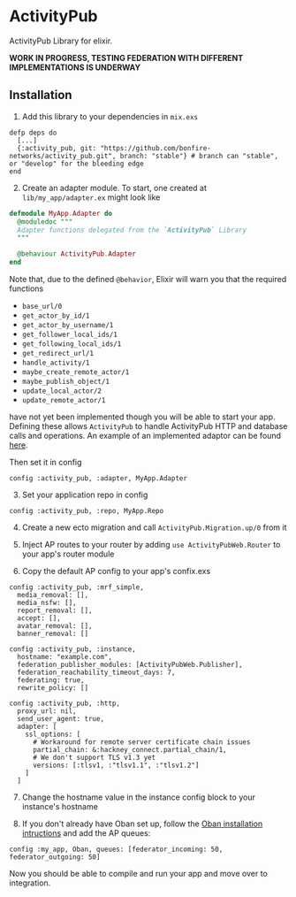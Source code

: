 # ActivityPub

ActivityPub Library for elixir.

**WORK IN PROGRESS, TESTING FEDERATION WITH DIFFERENT IMPLEMENTATIONS IS UNDERWAY**

## Installation

1. Add this library to your dependencies in `mix.exs`

```
defp deps do
  [...]
  {:activity_pub, git: "https://github.com/bonfire-networks/activity_pub.git", branch: "stable"} # branch can "stable", or "develop" for the bleeding edge
end
```

2. Create an adapter module. To start, one created at
   `lib/my_app/adapter.ex` might look like

```elixir
defmodule MyApp.Adapter do
  @moduledoc """
  Adapter functions delegated from the `ActivityPub` Library
  """

  @behaviour ActivityPub.Adapter
end
```

Note that, due to the defined `@behavior`, Elixir will warn you that
the required functions

  * `base_url/0`
  * `get_actor_by_id/1`
  * `get_actor_by_username/1`
  * `get_follower_local_ids/1`
  * `get_following_local_ids/1`
  * `get_redirect_url/1`
  * `handle_activity/1`
  * `maybe_create_remote_actor/1`
  * `maybe_publish_object/1`
  * `update_local_actor/2`
  * `update_remote_actor/1`

have not yet been implemented though you will be able to start your
app. Defining these allows `ActivityPub` to handle ActivityPub HTTP
and database calls and operations. An example of an implemented
adaptor can be found
[here](https://github.com/bonfire-networks/bonfire_federate_activitypub/tree/main/lib/adapter
"Link to file hosted on GitHub").

Then set it in config

```
config :activity_pub, :adapter, MyApp.Adapter
```

3. Set your application repo in config

```
config :activity_pub, :repo, MyApp.Repo
```

4. Create a new ecto migration and call `ActivityPub.Migration.up/0` from it

5. Inject AP routes to your router by adding `use ActivityPubWeb.Router` to your app's router module

6. Copy the default AP config to your app's confix.exs

```
config :activity_pub, :mrf_simple,
  media_removal: [],
  media_nsfw: [],
  report_removal: [],
  accept: [],
  avatar_removal: [],
  banner_removal: []

config :activity_pub, :instance,
  hostname: "example.com",
  federation_publisher_modules: [ActivityPubWeb.Publisher],
  federation_reachability_timeout_days: 7,
  federating: true,
  rewrite_policy: []

config :activity_pub, :http,
  proxy_url: nil,
  send_user_agent: true,
  adapter: [
    ssl_options: [
      # Workaround for remote server certificate chain issues
      partial_chain: &:hackney_connect.partial_chain/1,
      # We don't support TLS v1.3 yet
      versions: [:tlsv1, :"tlsv1.1", :"tlsv1.2"]
    ]
  ]
  ```

7. Change the hostname value in the instance config block to your instance's hostname 

8. If you don't already have Oban set up, follow the [Oban installation intructions](https://hexdocs.pm/oban/installation.html#content) and add the AP queues:

```
config :my_app, Oban, queues: [federator_incoming: 50, federator_outgoing: 50]
```

Now you should be able to compile and run your app and move over to integration.
